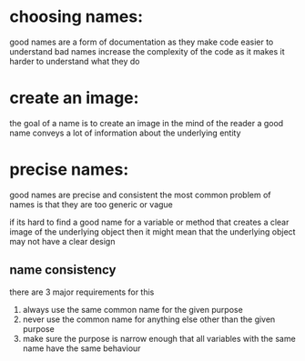 # choosing names:
good names are a form of documentation as they make code easier to understand
bad names increase the complexity of the code as it makes it harder to understand what they do 
# create an image:
the goal of a name is to create an image in the mind of the reader 
a good name conveys a lot of information about the underlying entity 

# precise names:
good names are precise and consistent
the most common problem of names is that they are too generic or vague

if its hard to find a good name for a variable or method that creates a clear image of the underlying object then it might mean that the underlying object may not have a clear design

## name consistency 
there are 3 major requirements for this
1. always use the same common name for the given purpose
2. never use the common name for anything else other than the given purpose
3. make sure the purpose is narrow enough that all variables with the same name have the same behaviour

